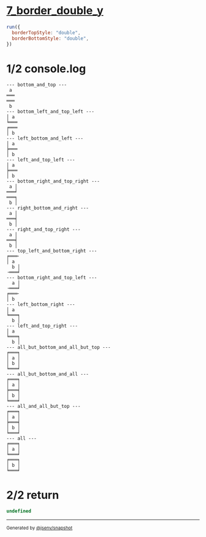 # [7_border_double_y](../../table_2_cells_same_column.test.mjs#L170)

```js
run({
  borderTopStyle: "double",
  borderBottomStyle: "double",
})
```

# 1/2 console.log

```console
--- bottom_and_top ---
 a 
═══
═══
 b 
--- bottom_left_and_top_left ---
│ a 
╘═══
╒═══
│ b 
--- left_bottom_and_left ---
│ a 
╞═══
│ b 
--- left_and_top_left ---
│ a 
╞═══
│ b 
--- bottom_right_and_top_right ---
 a │
═══╛
═══╕
 b │
--- right_bottom_and_right ---
 a │
═══╡
 b │
--- right_and_top_right ---
 a │
═══╡
 b │
--- top_left_and_bottom_right ---
╒═══╴
│ a  
  b │
╶═══╛
--- bottom_right_and_top_left ---
  a │
╶═══╛
╒═══╴
│ b  
--- left_bottom_right ---
│ a  
╘═══╕
  b │
--- left_and_top_right ---
│ a  
╘═══╕
  b │
--- all_but_bottom_and_all_but_top ---
╒═══╕
│ a │
│ b │
╘═══╛
--- all_but_bottom_and_all ---
╒═══╕
│ a │
╞═══╡
│ b │
╘═══╛
--- all_and_all_but_top ---
╒═══╕
│ a │
╞═══╡
│ b │
╘═══╛
--- all ---
╒═══╕
│ a │
╘═══╛
╒═══╕
│ b │
╘═══╛
```

# 2/2 return

```js
undefined
```

---

<sub>
  Generated by <a href="https://github.com/jsenv/core/tree/main/packages/tooling/snapshot">@jsenv/snapshot</a>
</sub>
